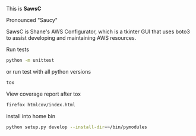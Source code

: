 
This is **SawsC**

Pronounced "Saucy"

SawsC is Shane's AWS Configurator, which is a tkinter GUI that uses boto3 to assist developing and maintaining AWS resources.




Run tests
```sh
python -m unittest
```

or run test with all python versions
```sh
tox
```

View coverage report after tox
```sh
firefox htmlcov/index.html
```

install into home bin

```sh
python setup.py develop --install-dir=~/bin/pymodules
```
